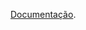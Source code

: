 [Documentação](https://documenter.getpostman.com/view/1790890/living-box-api/77mZMBY#ed27cf67-70a1-7147-4119-6d2f2b4f6a33).